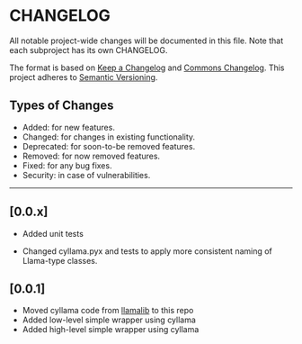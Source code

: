 # CHANGELOG

All notable project-wide changes will be documented in this file. Note that each subproject has its own CHANGELOG.

The format is based on [Keep a Changelog](https://keepachangelog.com/en/1.0.0/) and [Commons Changelog](https://common-changelog.org). This project adheres to [Semantic Versioning](https://semver.org/spec/v2.0.0.html).

## Types of Changes

- Added: for new features.
- Changed: for changes in existing functionality.
- Deprecated: for soon-to-be removed features.
- Removed: for now removed features.
- Fixed: for any bug fixes.
- Security: in case of vulnerabilities.

---

## [0.0.x]

- Added unit tests

- Changed cyllama.pyx and tests to apply more consistent naming of Llama-type classes.

## [0.0.1]

- Moved cyllama code from [llamalib](https://github.com/shakfu/llamalib) to this repo
- Added low-level simple wrapper using cyllama
- Added high-level simple wrapper using cyllama
